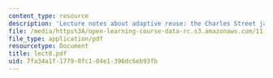 ```yaml
---
content_type: resource
description: 'Lecture notes about adaptive reuse: the Charles Street jail redevelopment.'
file: /media/https%3A/open-learning-course-data-rc.s3.amazonaws.com/11-947-history-and-theory-of-historic-preservation-spring-2007/7fa34a1f17790fc104e1396dc6eb93fb_lect8.pdf
file_type: application/pdf
resourcetype: Document
title: lect8.pdf
uid: 7fa34a1f-1779-0fc1-04e1-396dc6eb93fb
---
```

